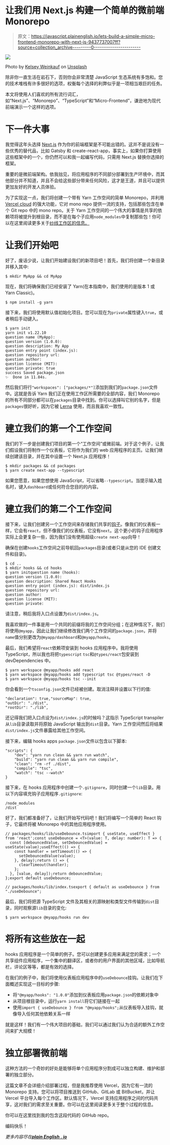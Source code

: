# 让我们用 Next.js 构建一个简单的微前端 Monorepo

> 原文：<https://javascript.plainenglish.io/lets-build-a-simple-micro-frontend-monorepo-with-next-js-9437737007ff?source=collection_archive---------0----------------------->

![](img/177efacf3b7ac93608c17f998245292b.png)

Photo by [Kelsey Weinkauf](https://unsplash.com/@kejeki?utm_source=medium&utm_medium=referral) on [Unsplash](https://unsplash.com?utm_source=medium&utm_medium=referral)

除非你一直生活在岩石下，否则你会非常清楚 JavaScript 生态系统有多饱和。您的技术堆栈有许多很好的选项，权衡每个选择的利弊似乎是一项相当艰巨的任务。

本文将使用人们喜欢的所有流行词汇，如“Next.js”、“Monorepo”、“TypeScript”和“Micro-Frontend”，谦逊地为现代前端演示一个这样的选项。

# **下一件大事**

我觉得这年头选择 [Next.js](https://nextjs.org/) 作为你的前端框架是不可能出错的。这并不是说没有一些优秀的替代品，比如 Gatsby 和 create-react-app，事实上，如果你打算使用这些框架中的一个，你仍然可以和我一起编写代码，只需用 Next.js 替换你选择的框架。

重要的是微前端架构。依我拙见，将应用程序的不同部分部署到生产环境中，而其他部分并不知道，并且不会给这些部分带来任何风险，这才是王道，并且可以提供更加友好的开发人员体验。

为了实现这一点，我们将创建一个带有 Yarn 工作空间的简单 Monorepo，并利用 [Vercel cloud](https://vercel.com/) 的强大功能，它对 mono repo 提供一流的支持，包括那些包含在单个 Git repo 中的 mono repo。关于 Yarn 工作空间的一个伟大的事情是共享的依赖项将被提升到根目录，而不是在每个子应用`node_modules`中复制那些包！你可以在这里阅读更多关于[纱线工作区的信息。](https://classic.yarnpkg.com/blog/2017/08/02/introducing-workspaces/)

# 让我们开始吧

好了，废话少说，让我们开始建设我们的新项目吧！首先，我们将创建一个新目录并移入其中:

`$ mkdir MyApp && cd MyApp`

现在，我们将确保我们已经安装了 Yarn(在本指南中，我们使用的是版本 1 或 Yarn Classic)。

`$ npm install -g yarn`

接下来，我们将使用默认值初始化项目。您可以现在为`private`属性键入`true`，或者稍后手动键入。

```
$ yarn init
yarn init v1.22.10
question name (MyApp):
question version (1.0.0):
question description: My App
question entry point (index.js):
question repository url:
question author:
question license (MIT):
question private: true
success Saved package.json
✨  Done in 11.84s.
```

然后我们将行`"workspaces": ["packages/*"]`添加到我们的`package.json`文件中。这就是告诉 Yarn 我们正在使用工作区所需要的全部内容，我们 Monorepo 的所有不同部分都可以在`packages`目录中找到。你可以选择叫它别的名字，但是`packages`很好听，因为它被 [Lerna](https://lerna.js.org/) 使用，而且我喜欢一致性。

# **建立我们的第一个工作空间**

我们的下一步是创建我们项目的第一个“工作空间”或微前端。对于这个例子，让我们假设我们将制作一个仪表板，它将作为我们的 web 应用程序的主页。让我们继续创建该目录，并在其中设置一个 Next.js 应用程序！

```
$ mkdir packages && cd packages
$ yarn create next-app --typescript
```

如果您愿意，如果您想使用 JavaScript，可以省略`--typescript`。当提示输入姓名时，键入`dashboard`或任何符合您目的的内容。

# **建立我们的第二个工作空间**

接下来，让我们创建另一个工作空间来存储我们共享的[钩子](https://reactjs.org/docs/hooks-custom.html)。像我们的仪表板一样，它会有`react`，但不像我们的仪表板，它没有`next`。这个更小的钩子应用程序实际上会更复杂一些，因为我们没有使用超级`create next-app`向导！

确保在创建`hooks`工作空间之前导航回`packages`目录(或者只是从您的 IDE 创建文件和目录)。

```
$ cd .. 
$ mkdir hooks && cd hooks
$ yarn initquestion name (hooks):
question version (1.0.0):
question description: Shared React Hooks
question entry point (index.js): dist/index.js
question repository url:
question author:
question license (MIT):
question private:
```

请注意，稍后我将入口点设置为`dist/index.js`。

我喜欢做的一件事是用一个共同的前缀将我的工作空间分组；在这种情况下，我们将使用`@myapp`，因此让我们继续修改我们两个工作空间的`package.json`，并将`name`值分别更改为`@myapp/dashboard`和`@myapp/hooks`。

最后，我们希望将`react`依赖项安装到 hooks 应用程序中。我将使用 TypeScript，所以我也将把`typescript` `tsc`和`@types/react`包安装到 devDependencies 中。

```
$ yarn workspace @myapp/hooks add react
$ yarn workspace @myapp/hooks add typescript tsc @types/react -D
$ yarn workspace @myapp/hooks tsc --init
```

你会看到一个`tsconfig.json`文件已经被创建。取消注释并设置以下行的值:

```
"declaration": true,"sourceMap": true,
"outDir": "./dist",
"rootDir": "./lib",
```

还记得我们把入口点设为`dist/index.js`的时候吗？这指示 TypeScript transpiler 从`lib`目录读取并将原始 JavaScript 输出到`dist`目录。Yarn 工作空间然后将结果`dist/index.js`文件暴露给其他工作空间。

接下来，编辑 hooks apps `package.json`文件以包含以下脚本:

```
"scripts": {
    "dev": "yarn run clean && yarn run watch",
    "build": "yarn run clean && yarn run compile",
    "clean": "rm -rf ./dist",
    "compile": "tsc",
    "watch": "tsc --watch"
}
```

接下来，在 hooks 应用程序中创建一个`.gitignore`，同时创建一个`lib`目录。用以下内容填充钩子应用程序`.gitignore`:

```
/node_modules
/dist
```

好了，我们都准备好了，让我们开始写代码吧！我们将编写一个简单的 React 钩子，它最终将被 Monorepo 中的其他应用程序使用。

```
// packages/hooks/lib/useDebounce.tsimport { useState, useEffect } from 'react';const useDebounce = <T>(value: T, delay: number): T => {
  const [debouncedValue, setDebouncedValue] = useState(value);useEffect(() => {
    const handler = setTimeout(() => {
      setDebouncedValue(value);
    }, delay);return () => {
      clearTimeout(handler);
    };
  }, [value, delay]);return debouncedValue;
};export default useDebounce;
```

```
// packages/hooks/lib/index.tsexport { default as useDebounce } from "./useDebounce";
```

最后，我们将把源 TypeScript 文件及其相关的源映射和类型文件传输到`dist`目录，同时观察源`lib`目录的变化:

`$ yarn workspace @myapp/hooks run dev`

# **将所有这些放在一起**

hooks 应用程序是一个简单的例子。您可以创建更多应用来满足您的需求；一个共享组件应用程序，一个集中的翻译区，或者你的用户界面的其他区域，比如导航栏，评论区等等，都是有效的选择。

在我们的例子中，我们将使用仪表板应用程序中的`useDebounce`挂钩。让我们在下面概述实现这一目标的步骤:

*   将`"@myapp/hooks": "1.0.0"`添加到仪表板应用`package.json`的依赖对象中
*   从项目根目录中，运行`yarn install`将它们链接在一起
*   使用`import { useDebounce } from "@myapp/hooks";`从仪表板导入挂钩，就像导入任何其他依赖关系一样

就是这样！我们有一个伟大项目的基础，我们可以通过我们认为合适的额外工作空间来扩大规模！

# **独立部署微前端**

这种方法的一个奇妙的好处是能够将单个应用程序分割成可以独立构建、维护和部署的独立部分。

这篇文章不会详细介绍部署过程，但是我推荐使用 Vercel，因为它有一流的 Monorepo 支持。您可以将项目推送到 GitHub、GitLab 或 BitBucket，并让 Vercel 平台导入每个工作区。默认情况下，Vercel 支持应用程序之间的代码共享，这对我们的需求至关重要。你可以在这里阅读更多关于整个过程的信息。

你可以在这里找到我的包含这段代码的 GitHub repo。

编码快乐！

*更多内容尽在*[***plain English . io***](http://plainenglish.io/)